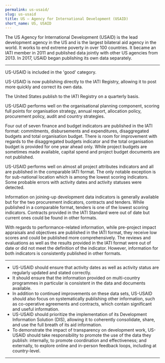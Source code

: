 ```yaml
---
permalink: us-usaid/
slug: us-usaid
title: US – Agency for International Development (USAID)
short_name: US, USAID
---
```


The US Agency for International Development (USAID) is the lead development agency in the US and is the largest bilateral aid agency in the world. It works to end extreme poverty in over 100 countries. It became an IATI member in 2011 and published data jointly with other US agencies from 2013. In 2017, USAID began publishing its own data separately.

---

US-USAID is included in the 'good' category.

US-USAID is now publishing directly to the IATI Registry, allowing it to post more quickly and correct its own data.

The United States publish to the IATI Registry on a quarterly basis.

US-USAID performs well on the organisational planning component, scoring full points for organisation strategy, annual report, allocation policy, procurement policy, audit and country strategies.

Four out of seven finance and budget indicators are published in the IATI format: commitments, disbursements and expenditures, disaggregated budgets and total organisation budget. There is room for improvement with regards to the disaggregated budgets indicator and the total organisation budget is provided for one year ahead only. While project budgets are sometimes made available, capital spend and project budget documents are not published.

US-USAID performs well on almost all project attributes indicators and all are published in the comparable IATI format. The only notable exception is for sub-national location which is among the lowest scoring indicators. Some probable errors with activity dates and activity statuses were detected.

Information on joining-up development data indicators is generally available but for the two procurement indicators, contracts and tenders. While published in a comparable format, tenders is one of the lowest scoring indicators. Contracts provided in the IATI Standard were out of date but current ones could be found in other formats.

With regards to performance-related information, while pre-project impact appraisals and objectives are published in the IATI format, they receive low scores and could be published more comprehensively. The reviews and evaluations as well as the results provided in the IATI format were out of date or did not meet the definition of the indicator. However, information for both indicators is consistently published in other formats.

---

 * US-USAID should ensure that activity dates as well as activity status are regularly updated and stated correctly.
 * It should ensure that the information provided on multi-country programmes in particular is consistent in the data and documents available.
 * In addition to continued improvements on these data sets, US-USAID should also focus on systematically publishing other information, such as co-operative agreements and contracts, which contain significant and useful information.
 * US-USAID should prioritize the implementation of its Development Information Solution (DIS), allowing it to coherently consolidate, share, and use the full breath of its aid information.
 * To demonstrate the impact of transparency on development work, US-USAID should take responsibility to promote the use of the data they publish: internally, to promote coordination and effectiveness; and externally, to explore online and in-person feedback loops, including at country-level.

---
